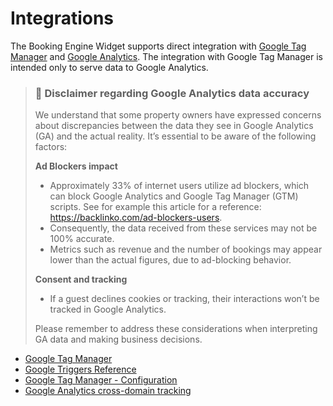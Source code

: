 # Integrations

The Booking Engine Widget supports direct integration with [Google Tag Manager](https://marketingplatform.google.com/about/tag-manager/) and [Google Analytics](https://marketingplatform.google.com/about/analytics/).
The integration with Google Tag Manager is intended only to serve data to Google Analytics.

> ### 🚨 Disclaimer regarding Google Analytics data accuracy
> 
> We understand that some property owners have expressed concerns about discrepancies between the data they see in Google Analytics (GA) and the actual reality. It’s essential to be aware of the following factors:
> 
> **Ad Blockers impact**
> - Approximately 33% of internet users utilize ad blockers, which can block Google Analytics and Google Tag Manager (GTM) scripts. See for example this article for a reference: <a href="https://backlinko.com/ad-blockers-users" target="_blank">https://backlinko.com/ad-blockers-users</a>.
> - Consequently, the data received from these services may not be 100% accurate.
> - Metrics such as revenue and the number of bookings may appear lower than the actual figures, due to ad-blocking behavior.
> 
> **Consent and tracking**
> - If a guest declines cookies or tracking, their interactions won’t be tracked in Google Analytics.
> 
> Please remember to address these considerations when interpreting GA data and making business decisions.


* [Google Tag Manager](google-tag-manager.md)
* [Google Triggers Reference](google-triggers-reference.md)
* [Google Tag Manager - Configuration](gtm-skeleton.md)
* [Google Analytics cross-domain tracking](ga-cross-domain-tracking.md)
